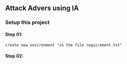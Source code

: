 ## Attack Advers using IA

### Setup this project

#### Step 01:
    create new environment "in the file requirement.txt"
#### Step 02:
    

    